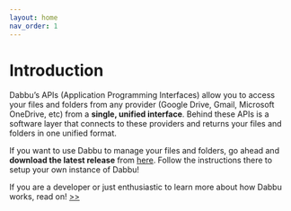 ```yaml
---
layout: home
nav_order: 1
---
```


# Introduction

Dabbu’s APIs (Application Programming Interfaces) allow you to access your files and folders from any provider (Google Drive, Gmail, Microsoft OneDrive, etc) from a **single, unified interface**. Behind these APIs is a software layer that connects to these providers and returns your files and folders in one unified format.

If you want to use Dabbu to manage your files and folders, go ahead and **download the latest release** from [here](https://github.com/gamemaker1/dabbu-cli#getting-started). Follow the instructions there to setup your own instance of Dabbu!

If you are a developer or just enthusiastic to learn more about how Dabbu works, read on! [>>](./docs/introduction/understanding_the_api)
